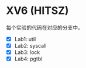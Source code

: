 # XV6 (HITSZ)

每个实验的代码在对应的分支中。

- [x] Lab1: util
- [x] Lab2: syscall
- [x] Lab3: lock
- [x] Lab4: pgtbl
